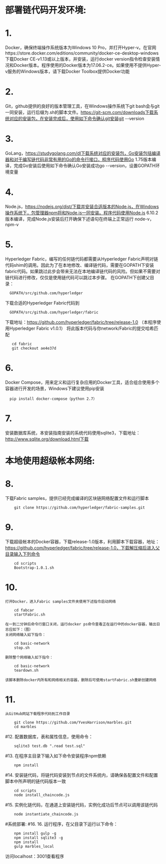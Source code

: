 # 部署链代码开发环境:

# 1. 
  Docker，确保终端操作系统版本为Windows 10 Pro，并打开Hyper-v。在官网https://store.docker.com/editions/community/docker-ce-desktop-windows下载Docker CE-v1.13或以上版本，并安装，运行docker version指令检查安装情况和Docker版本。程序使用的Docker版本为17.06.2-ce。如果使用不提供Hyper-v服务的Windows版本，请下载Docker Toolbox提供Docker功能
# 2. 
  Git，github提供的良好的版本管理工具，在Windows操作系统下git bash会与git一同安装，运行后缀为.sh的脚本文件。https://git-scm.com/downloads下载系统对应的安装包，在安装完成后，使用如下命令确认git安装git --version
# 3. 
  GoLang，https://studygolang.com/dl下载系统对应的安装包，Go安装包括编译器和对于编写链代码非常有用的Go的命令行接口，程序代码使用Go 1.75版本编译，完成Go安装后使用如下命令确认Go安装成功go --version，设置GOPATH环境变量
# 4. 
   Node.js，https://nodejs.org/dist/下载并安装合适版本的Node.js，在Windows操作系统下，包管理器npm将和Node.js一同安装。程序代码使用Node.js 6.10.2版本编译，完成Node.js安装后打开确保下述语句在终端上正常运行 node-v，npm-v
# 5. 
   Hyperledger Fabric，编写的任何链代码都需要从Hyperledger Fabric声明对链代码shim的调用。因此为了在本地修改、编译链代码，需要在GOPATH下安装fabric代码。如果跳过此步会带来无法在本地编译链代码的风险。但如果不需要对链代码进行修改，仅仅是使用链代码可以跳过本步骤。
   在GOPATH下创建父目录：
```
  GOPATH/src/github.com/hyperledger
```
   下载合适的Hyperledger Fabric代码到
``` 
  GOPATH/src/github.com/hyperledger/fabric
```
   下载地址：https://github.com/hyperledger/fabric/tree/release-1.0 （本程序使用Hyperledger Fabric v1.0.1）
   将此版本代码与你network/Fabric的提交哈希匹配
```
   cd fabric
   git checkout ae4e37d
```
# 6. 
   Docker Compose，用来定义和运行复杂应用的Docker工具，适合组合使用多个容器进行开发的场景，Windows下建议使用pip安装
```
  pip install docker-compose（python 2.7）
```
# 7. 
   安装数据库系统，本安装指南安装的系统代码使用sqlite3，下载地址：http://www.sqlite.org/download.html下载
# 本地使用超级帐本网络:
# 8. 
   下载Fabric samples，提供已经完成编译的区块链网络配置文件和运行脚本
```
    git clone https://github.com/hyperledger/fabric-samples.git
```
# 9. 
   下载超级帐本的Docker容器，下载release-1.0版本，利用脚本下载容器，地址： https://github.com/hyperledger/fabric/tree/release-1.0，下载解压缩后进入父目录输入下列命令
```
    cd scripts
	Bootstrap-1.0.1.sh
```
# 10. 
    打开Docker，进入Fabric samples文件夹使用下述指令启动网络
```
    cd fabcar
    startFabric.sh
```
    在一到二分钟后命令行窗口关闭，运行docker ps命令查看正在运行中的docker容器，输出日志应如下：（图）
    关闭网络输入如下指令：
```
    cd basic-network
    stop.sh
```
    删除整个网络输入如下指令：
```
    cd basic-network
    teardown.sh
```
    该脚本删除docker内所有和网络相关的容器，删除后可使用startFabric.sh重新创建网络

# 11. 
    从GitHub网站下载程序代码到工作目录 
```
	git clone https://github.com/YvesHarrison/marbles.git
	cd marbles
``` 

#12.
	配置数据库，表和属性信息，使用命令：
```
	sqlite3 test.db ".read test.sql"
```
#13.
	在程序主目录下输入如下命令安装程序npm依赖
```    
	npm install
```
#14.
	安装链代码，将链代码安装到节点的文件系统内，请确保各配置文件和配置脚本中所声明的链代码版本一致
```
	cd scripts
	node install_chaincode.js
```
#15.
	实例化链代码，在通道上安装链代码，实例化成功后节点可以调用该链代码
```
	node instantiate_chaincode.js
```
#系统部署:
#16.
	16.	运行程序，在父目录下运行以下命令：
```
	npm install gulp -g
	npm install sqlite3 -g
	npm install
	gulp marbles_local
```
访问localhost：3001查看程序